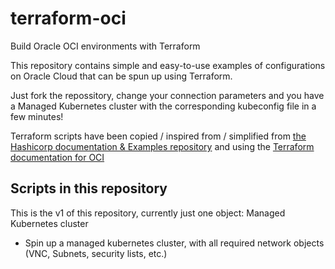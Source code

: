 # terraform-oci #
Build Oracle OCI environments with Terraform

This repository contains simple and easy-to-use examples of configurations on Oracle Cloud that can be spun up using Terraform.

Just fork the repossitory, change your connection parameters and you have a Managed Kubernetes cluster with the corresponding kubeconfig file in a few minutes!

Terraform scripts have been copied / inspired from / simplified from [the Hashicorp documentation & Examples repository](https://github.com/terraform-providers/terraform-provider-oci/tree/master/docs) and using the [Terraform documentation for OCI](https://www.terraform.io/docs/providers/oci/index.html)


## Scripts in this repository ##

This is the v1 of this repository, currently just one object: Managed Kubernetes cluster

- Spin up a managed kubernetes cluster, with all required network objects (VNC, Subnets, security lists, etc.)
